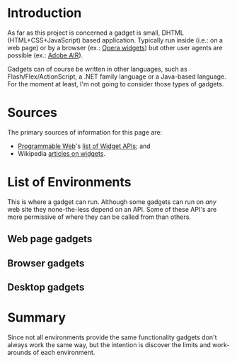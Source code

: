 # Introduction #

As far as this project is concerned a gadget is small, DHTML (HTML+CSS+JavaScript) based application.  Typically run inside (i.e.: on a web page) or by a browser (ex.: [Opera widgets](http://dev.opera.com/articles/widgets/)) but other user agents are possible (ex.: [Adobe AIR](http://www.adobe.com/devnet/air/)).

Gadgets can of course be written in other languages, such as Flash/Flex/ActionScript, a .NET family language or a Java-based language.  For the moment at least, I'm not going to consider those types of gadgets.


# Sources #

The primary sources of information for this page are:
  * [Programmable Web](http://www.programmableweb.com/)'s [list of Widget APIs](http://www.programmableweb.com/apis/directory/1?tags%5B%5D=&tags%5B%5D=&tags%5B%5D=&apicat=Widgets&company_id=&protocol=&maxdays=0&sa=Search); and
  * Wikipedia [articles on widgets](http://en.wikipedia.org/wiki/Widget_engine).


# List of Environments #

This is where a gadget can run.  Although some gadgets can run on _any_ web site they none-the-less depend on an API.  Some of these API's are more permissive of where they can be called from than others.

## Web page gadgets ##


## Browser gadgets ##


## Desktop gadgets ##


# Summary #

Since not all environments provide the same functionality gadgets don't always work the same way, but the intention is discover the limits and work-arounds of each environment.